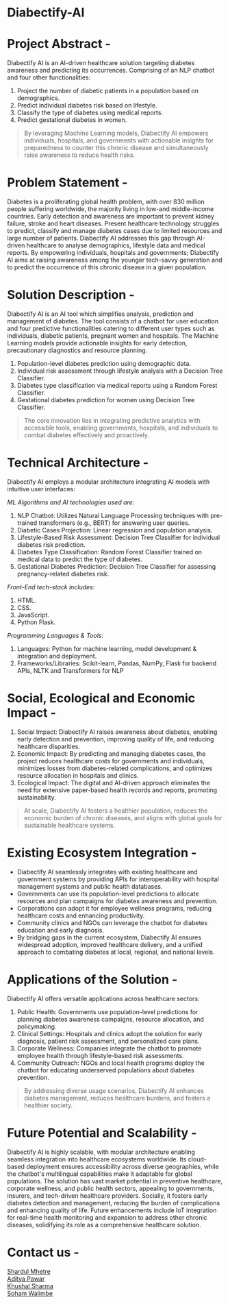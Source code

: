 # Diabectify-AI


 # Project Abstract -
 Diabectify AI is an AI-driven healthcare solution targeting diabetes awareness and predicting its occurrences. Comprising of an NLP chatbot and four other functionalities:  
 1. Project the number of diabetic patients in a population based on demographics.  
 2. Predict individual diabetes risk based on lifestyle.  
 3. Classify the type of diabetes using medical reports.  
 4. Predict gestational diabetes in women.
   
 > By leveraging Machine Learning models, Diabectify AI empowers individuals, hospitals, and governments with actionable insights for preparedness to counter this chronic disease and simultaneously raise awareness to reduce health risks.
 
 # Problem Statement -
 Diabetes is a proliferating global health problem, with over 830 million people suffering worldwide, the majority living in low-and middle-income countries. Early detection and awareness are important to prevent kidney failure, stroke and heart diseases. Present healthcare technology struggles to predict, classify and manage diabetes cases due to limited resources and large number of patients. Diabectify AI addresses this gap through AI-driven healthcare to analyse demographics, lifestyle data and medical reports. By empowering individuals, hospitals and governments; Diabectify AI aims at raising awareness among the younger tech-savvy generation and to predict the occurrence of this chronic disease in a given population.
 
 # Solution Description -
 Diabectify AI is an AI tool which simplifies analysis, prediction and management of diabetes. The tool consists of a chatbot for user education and four predictive functionalities catering to different user types such as individuals, diabetic patients, pregnant women and hospitals. The Machine Learning models provide actionable insights for early detection, precautionary diagnostics and resource planning.  
 1.	Population-level diabetes prediction using demographic data.  
 2.	Individual risk assessment through lifestyle analysis with a Decision Tree Classifier.  
 3.	Diabetes type classification via medical reports using a Random Forest Classifier.  
 4.	Gestational diabetes prediction for women using Decision Tree Classifier.  
 
 > The core innovation lies in integrating predictive analytics with accessible tools, enabling governments, hospitals, and individuals to combat diabetes effectively and proactively.
 
 # Technical Architecture -
 Diabectify AI employs a modular architecture integrating AI models with intuitive user interfaces:  
   
 *ML Algorithms and AI technologies used are:*  
 1.	NLP Chatbot: Utilizes Natural Language Processing techniques with pre-trained transformers (e.g., BERT) for answering user queries.  
 2.	Diabetic Cases Projection: Linear regression and population analysis.  
 3.	Lifestyle-Based Risk Assessment: Decision Tree Classifier for individual diabetes risk prediction.  
 4.	Diabetes Type Classification: Random Forest Classifier trained on medical data to predict the type of diabetes.  
 5.	Gestational Diabetes Prediction: Decision Tree Classifier for assessing pregnancy-related diabetes risk.  
   
 *Front-End tech-stack includes:*  
 1.	HTML.  
 2.	CSS.  
 3.	JavaScript.  
 4.	Python Flask.
   
 *Programming Languages & Tools:*  
 1.	Languages: Python for machine learning, model development & integration and deployment.  
 2.	Frameworks/Libraries: Scikit-learn, Pandas, NumPy, Flask for backend APIs, NLTK and Transformers for NLP  

    
 # Social, Ecological and Economic Impact -
 1.	Social Impact: Diabectify AI raises awareness about diabetes, enabling early detection and prevention, improving quality of life, and reducing healthcare disparities.  
 2.	Economic Impact: By predicting and managing diabetes cases, the project reduces healthcare costs for governments and individuals, minimizes losses from diabetes-related complications, and optimizes resource allocation in hospitals and clinics.  
 3.	Ecological Impact: The digital and AI-driven approach eliminates the need for extensive paper-based health records and reports, promoting sustainability.  
   
 > At scale, Diabectify AI fosters a healthier population, reduces the economic burden of chronic diseases, and aligns with global goals for sustainable healthcare systems.
 
 # Existing Ecosystem Integration -
   
 - Diabectify AI seamlessly integrates with existing healthcare and government systems by providing APIs for interoperability with hospital management systems and public health databases.  
 - Governments can use its population-level predictions to allocate resources and plan campaigns for diabetes awareness and prevention.  
 - Corporations can adopt it for employee wellness programs, reducing healthcare costs and enhancing productivity.  
 - Community clinics and NGOs can leverage the chatbot for diabetes education and early diagnosis.  
 - By bridging gaps in the current ecosystem, Diabectify AI ensures widespread adoption, improved healthcare delivery, and a unified approach to combating diabetes at local, regional, and national levels.  
   
 # Applications of the Solution -
   
 Diabectify AI offers versatile applications across healthcare sectors:  
 1.	Public Health: Governments use population-level predictions for planning diabetes awareness campaigns, resource allocation, and policymaking.  
 2.	Clinical Settings: Hospitals and clinics adopt the solution for early diagnosis, patient risk assessment, and personalized care plans.  
 3.	Corporate Wellness: Companies integrate the chatbot to promote employee health through lifestyle-based risk assessments.  
 4.	Community Outreach: NGOs and local health programs deploy the chatbot for educating underserved populations about diabetes prevention.  
 > By addressing diverse usage scenarios, Diabectify AI enhances diabetes management, reduces healthcare burdens, and fosters a healthier society.  
 
 # Future Potential and Scalability -
 
 Diabectify AI is highly scalable, with modular architecture enabling seamless integration into healthcare ecosystems worldwide. Its cloud-based deployment ensures accessibility across diverse geographies, while the chatbot's multilingual capabilities make it adaptable for global populations. The solution has vast market potential in preventive healthcare, corporate wellness, and public health sectors, appealing to governments, insurers, and tech-driven healthcare providers. Socially, it fosters early diabetes detection and management, reducing the burden of complications and enhancing quality of life. Future enhancements include IoT integration for real-time health monitoring and expansion to address other chronic diseases, solidifying its role as a comprehensive healthcare solution.
 
 # Contact us -
 [Shardul Mhetre](mailto:shardulmhetre@gmail.com)  
 [Aditya Pawar](mailto:adityanarsing4@gmail.com)  
 [Khushal Sharma](mailto:khushal088@gmail.com)  
 [Soham Walimbe](sohamwalimbe18@gmail.com)  
 
 
